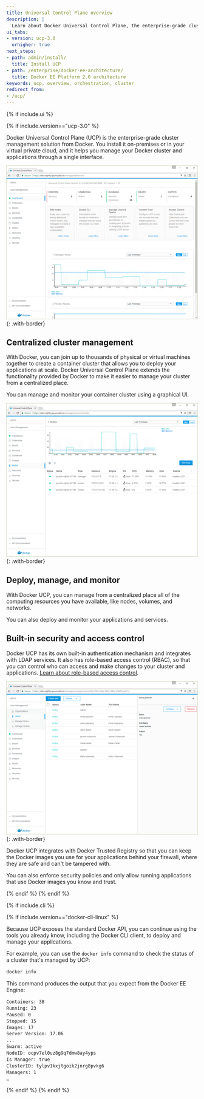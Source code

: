 ```yaml
---
title: Universal Control Plane overview
description: |
  Learn about Docker Universal Control Plane, the enterprise-grade cluster management solution from Docker.
ui_tabs:
- version: ucp-3.0
  orhigher: true
next_steps:
- path: admin/install/
  title: Install UCP
- path: /enterprise/docker-ee-architecture/
  title: Docker EE Platform 2.0 architecture
keywords: ucp, overview, orchestration, cluster
redirect_from:
- /ucp/
---
```

{% if include.ui %}

{% if include.version=="ucp-3.0" %}

Docker Universal Control Plane (UCP) is the enterprise-grade cluster management
solution from Docker. You install it on-premises or in your virtual private
cloud, and it helps you manage your Docker cluster and applications through a 
single interface.

![](../../../images/ucp.png){: .with-border}

## Centralized cluster management

With Docker, you can join up to thousands of physical or virtual machines
together to create a container cluster that allows you to deploy your
applications at scale. Docker Universal Control Plane extends the
functionality provided by Docker to make it easier to manage your cluster
from a centralized place.

You can manage and monitor your container cluster using a graphical UI.

![](../../../images/try-ddc-2.png){: .with-border}

## Deploy, manage, and monitor

With Docker UCP, you can manage from a centralized place all of the computing
resources you have available, like nodes, volumes, and networks.

You can also deploy and monitor your applications and services.

## Built-in security and access control

Docker UCP has its own built-in authentication mechanism and integrates with
LDAP services. It also has role-based access control (RBAC), so that you can
control who can access and make changes to your cluster and applications.
[Learn about role-based access control](access-control/index.md).

![](images/overview-3.png){: .with-border}

Docker UCP integrates with Docker Trusted Registry so that you can keep the
Docker images you use for your applications behind your firewall, where they
are safe and can't be tampered with.

You can also enforce security policies and only allow running applications
that use Docker images you know and trust.

{% endif %}
{% endif %}

{% if include.cli %}

{% if include.version=="docker-cli-linux" %}

Because UCP exposes the standard Docker API, you can continue using the tools
you already know, including the Docker CLI client, to deploy and manage your
applications.

For example, you can use the `docker info` command to check the status of a
cluster that's managed by UCP:

```bash
docker info
```

This command produces the output that you expect from the Docker EE Engine:

```bash
Containers: 38
Running: 23
Paused: 0
Stopped: 15
Images: 17
Server Version: 17.06
...
Swarm: active
NodeID: ocpv7el0uz8g9q7dmw8ay4yps
Is Manager: true
ClusterID: tylpv1kxjtgoik2jnrg8pvkg6
Managers: 1
…
```

{% endif %}
{% endif %}